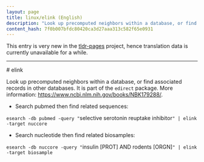 ```yaml
---
layout: page
title: linux/elink (English)
description: "Look up precomputed neighbors within a database, or find associated records in other databases."
content_hash: 7f0b007bfdc80420ca3d27aaa313c582f65e0931
---
```


This entry is very new in the [tldr-pages](https://github.com/tldr-pages/tldr) project, hence translation data is currently unavailable for a while.

<hr># elink

Look up precomputed neighbors within a database, or find associated records in other databases.
It is part of the `edirect` package.
More information: <https://www.ncbi.nlm.nih.gov/books/NBK179288/>.

- Search pubmed then find related sequences:

`esearch -db pubmed -query "`<span class="tldr-var badge badge-pill bg-dark-lm bg-white-dm text-white-lm text-dark-dm font-weight-bold">selective serotonin reuptake inhibitor</span>`" | elink -target nuccore`

- Search nucleotide then find related biosamples:

`esearch -db nuccore -query "`<span class="tldr-var badge badge-pill bg-dark-lm bg-white-dm text-white-lm text-dark-dm font-weight-bold">insulin [PROT] AND rodents [ORGN]</span>`" | elink -target biosample`
